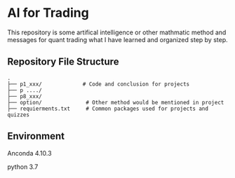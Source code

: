 # AI for Trading
This repository is some artifical intelligence or other mathmatic method and messages for quant trading what I have learned and organized step by step.
## Repository File Structure
    .
    ├── p1_xxx/             # Code and conclusion for projects
    ├── p ..../
    ├── p8_xxx/
    ├── option/              # Other method would be mentioned in project
    ├── requierments.txt     # Common packages used for projects and quizzes
## Environment
Anconda 4.10.3

python 3.7
